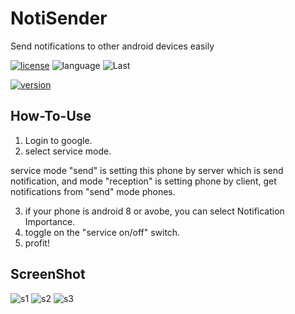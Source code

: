 # NotiSender
Send notifications to other android devices easily 

[![license](https://img.shields.io/badge/License-LGPL--3.0-green.svg?logo=gnu)](https://www.gnu.org/licenses/lgpl-3.0.html)
![language](https://img.shields.io/badge/Language-Java-green?logo=java) 
![Last](https://img.shields.io/github/last-commit/choiman1559/NotiSender)


[![version](https://encrypted-tbn0.gstatic.com/images?q=tbn%3AANd9GcQKUUtefY6l9YGHF0GmQAijrUAUueZcJqwGIA&usqp=CAU)](https://play.google.com/store/apps/details?id=com.noti.main)

## How-To-Use 

 1. Login to google.
 2. select service mode.
 
service mode "send" is setting this phone by server which is send notification,
and mode "reception" is setting phone by client, get notifications from "send" mode phones.

 3. if your phone is android 8 or avobe, you can select Notification Importance. 
 4. toggle on the "service on/off" switch.
 5. profit!
 
 ## ScreenShot
 ![s1](https://play-lh.googleusercontent.com/EE7O4_oMJksDwdc5vovXGdxR9pnuKjJuGFGZaJpsOAYbaT3Sz1JH_pct9AfIohOHGc8=w720-h310)
 ![s2](https://play-lh.googleusercontent.com/-0IQ61SszP_H0RZj2d85eVEBgJJXOibQgofhkhDU5OvSpfCerwfyNM6pk6fCNnJ0WpB4=w720-h310)
 ![s3](https://play-lh.googleusercontent.com/-YknOH0aokrSuzvQJSA7SidUsbFo5O15Lhgz10GAYjDG7LU2i9tvy5b0QJVmrKqsdUE=w720-h310)

